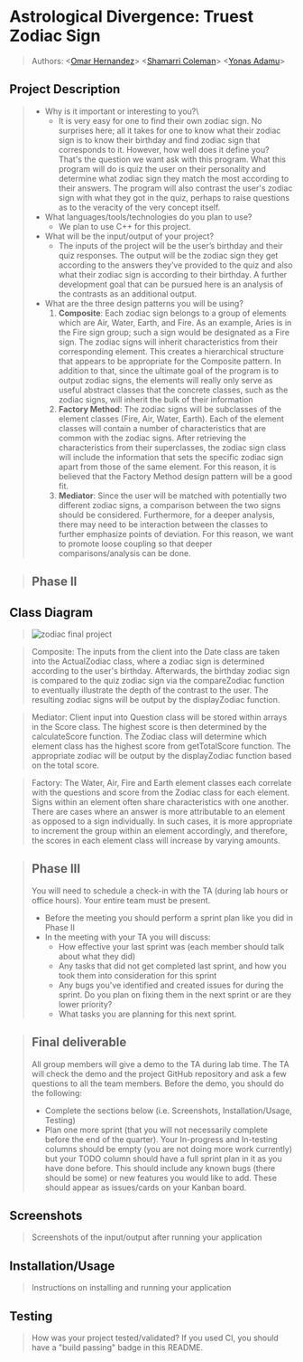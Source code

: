  
# Astrological Divergence: Truest Zodiac Sign
 
 > Authors:
\<[Omar Hernandez](http//github.com/ohern017)\>
\<[Shamarri Coleman](https://github.com/sham-745)\>
\<[Yonas Adamu](https://github.com/Yonas-A)\>
 

## Project Description

 > * Why is it important or interesting to you?\
 >   * It is very easy for one to find their own zodiac sign. No surprises here; all it takes for one to know what their zodiac sign is to know their birthday and find zodiac sign that corresponds to it. However, how well does it define you? That's the question we want ask with this program. What this program will do is quiz the user on their personality and determine what zodiac sign they match the most according to their answers. The program will also contrast the user's zodiac sign with what they got in the quiz, perhaps to raise questions as to the veracity of the very concept itself.
 > * What languages/tools/technologies do you plan to use?
 >   * We plan to use C++ for this project.
 > * What will be the input/output of your project?
 >   * The inputs of the project will be the user’s birthday and their quiz responses. The output will be the zodiac sign they get according to the answers they’ve provided to the quiz and also what their zodiac sign is according to their birthday. A further development goal that can be pursued here is an analysis of the contrasts as an additional output.
> * What are the three design patterns you will be using?
 >   1)  **Composite**:
Each zodiac sign belongs to a group of elements which are Air, Water, Earth, and Fire. As an example, Aries is in the Fire sign group; such a sign would be designated as a Fire sign. The zodiac signs will inherit characteristics from their corresponding element. This creates a hierarchical structure that appears to be appropriate for the Composite pattern. In addition to that, since the ultimate goal of the program is to output zodiac signs, the elements will really only serve as useful abstract classes that the concrete classes, such as the zodiac signs, will inherit the bulk of their information
 >   2)  **Factory Method**:
The zodiac signs will be subclasses of the element classes (Fire, Air, Water, Earth). Each of the element classes will contain a number of characteristics that are common with the zodiac signs. After retrieving the characteristics from their superclasses, the zodiac sign class will include the information that sets the specific zodiac sign apart from those of the same element. For this reason, it is believed that the Factory Method design pattern will be a good fit.
 >   3)  **Mediator**:
Since the user will be matched with potentially two different zodiac signs, a comparison between the two signs should be considered. Furthermore, for a deeper analysis, there may need to be interaction between the classes to further emphasize points of deviation. For this reason, we want to promote loose coupling so that deeper comparisons/analysis can be done.

 > ## Phase II
 
## Class Diagram
 > ![zodiac final project](https://user-images.githubusercontent.com/72321122/99348285-17fdc800-284e-11eb-8ac4-8cbecc7dc3e9.png)
 >
 
 >Composite:
The inputs from the client into the Date class are taken into the ActualZodiac class, where a zodiac sign is determined according to the user's birthday. Afterwards, the birthday zodiac sign is compared to the quiz zodiac sign via the compareZodiac function to eventually illustrate the depth of the contrast to the user. The resulting zodiac signs will be output by the displayZodiac function.

 >Mediator: 
Client input into Question class will be stored within arrays in the Score class. The highest score is then determined by the calculateScore function. The Zodiac class will determine which element class has the highest score from getTotalScore function. The appropriate zodiac will be output by the displayZodiac function based on the total score. 

 >Factory:
The Water, Air, Fire and Earth element classes each correlate with the questions and score from the Zodiac class for each element. Signs within an element often share characteristics with one another. There are cases where an answer is more attributable to an element as opposed to a sign individually. In such cases, it is more appropriate to increment the group within an element accordingly, and therefore, the scores in each element class will increase by varying amounts.
 
 > ## Phase III
 > You will need to schedule a check-in with the TA (during lab hours or office hours). Your entire team must be present. 
 > * Before the meeting you should perform a sprint plan like you did in Phase II
 > * In the meeting with your TA you will discuss: 
 >   - How effective your last sprint was (each member should talk about what they did)
 >   - Any tasks that did not get completed last sprint, and how you took them into consideration for this sprint
 >   - Any bugs you've identified and created issues for during the sprint. Do you plan on fixing them in the next sprint or are they lower priority?
 >   - What tasks you are planning for this next sprint.

 > ## Final deliverable
 > All group members will give a demo to the TA during lab time. The TA will check the demo and the project GitHub repository and ask a few questions to all the team members. 
 > Before the demo, you should do the following:
 > * Complete the sections below (i.e. Screenshots, Installation/Usage, Testing)
 > * Plan one more sprint (that you will not necessarily complete before the end of the quarter). Your In-progress and In-testing columns should be empty (you are not doing more work currently) but your TODO column should have a full sprint plan in it as you have done before. This should include any known bugs (there should be some) or new features you would like to add. These should appear as issues/cards on your Kanban board. 
 ## Screenshots
 > Screenshots of the input/output after running your application
 ## Installation/Usage
 > Instructions on installing and running your application
 ## Testing
 > How was your project tested/validated? If you used CI, you should have a "build passing" badge in this README.
 

